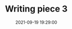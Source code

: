 ---
layout: page
title: "Writing piece 3"
description: Description of writing piece 3 
outlet: Wikipedia
date: "2021-09-19 19:29:00"
redirect: https://en.wikipedia.org/wiki/Writing
img: 
importance: 3
category: features
---